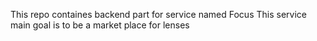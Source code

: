 This repo containes backend part for service named Focus
This service main goal is to be a market place for lenses
